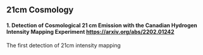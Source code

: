 ## 21cm Cosmology
#### 1. Detection of Cosmological 21 cm Emission with the Canadian Hydrogen Intensity Mapping Experiment https://arxiv.org/abs/2202.01242
The first detection of 21cm intensity mapping
